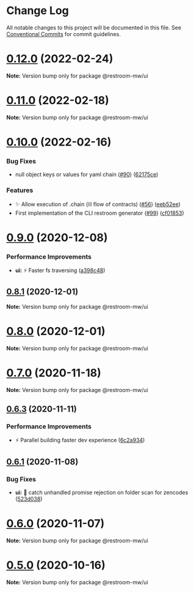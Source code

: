 # Change Log

All notable changes to this project will be documented in this file.
See [Conventional Commits](https://conventionalcommits.org) for commit guidelines.

# [0.12.0](https://github.com/dyne/restroom-wm/compare/v0.11.0...v0.12.0) (2022-02-24)

**Note:** Version bump only for package @restroom-mw/ui





# [0.11.0](https://github.com/dyne/restroom-wm/compare/v0.10.0...v0.11.0) (2022-02-18)

**Note:** Version bump only for package @restroom-mw/ui





# [0.10.0](https://github.com/dyne/restroom-wm/compare/v0.9.2...v0.10.0) (2022-02-16)


### Bug Fixes

* null object keys or values for yaml chain ([#90](https://github.com/dyne/restroom-wm/issues/90)) ([62175ce](https://github.com/dyne/restroom-wm/commit/62175ceff0dc6bf17cce7908177301ea6746bfc6))


### Features

* ✨ Allow execution of .chain (⛓ flow of contracts)  ([#56](https://github.com/dyne/restroom-wm/issues/56)) ([eeb52ee](https://github.com/dyne/restroom-wm/commit/eeb52eed5724dd8455a33d60d71c62d461cbd81f))
* First implementation of the CLI restroom generator ([#99](https://github.com/dyne/restroom-wm/issues/99)) ([cf01853](https://github.com/dyne/restroom-wm/commit/cf01853d0ffdb171aaec34140217d95963fbd936))





# [0.9.0](https://github.com/dyne/restroom-wm/compare/v0.8.1...v0.9.0) (2020-12-08)


### Performance Improvements

* **ui:** ⚡️  Faster fs traversing ([a398c48](https://github.com/dyne/restroom-wm/commit/a398c4805b7628e411fd14ae1db4abe15f22c41c))





## [0.8.1](https://github.com/dyne/restroom-wm/compare/v0.8.0...v0.8.1) (2020-12-01)

**Note:** Version bump only for package @restroom-mw/ui





# [0.8.0](https://github.com/dyne/restroom-wm/compare/v0.7.1...v0.8.0) (2020-12-01)

**Note:** Version bump only for package @restroom-mw/ui





# [0.7.0](https://github.com/dyne/restroom-wm/compare/v0.6.3...v0.7.0) (2020-11-18)

**Note:** Version bump only for package @restroom-mw/ui





## [0.6.3](https://github.com/dyne/restroom-wm/compare/v0.6.2...v0.6.3) (2020-11-11)


### Performance Improvements

* ⚡️  Parallel building faster dev experience ([6c2a934](https://github.com/dyne/restroom-wm/commit/6c2a934aba83fc88c888078f183105d0531243fe))





## [0.6.1](https://github.com/dyne/restroom-wm/compare/v0.6.0...v0.6.1) (2020-11-08)


### Bug Fixes

* **ui:** 🐛  catch unhandled promise rejection on folder scan for zencodes ([523d038](https://github.com/dyne/restroom-wm/commit/523d03811f61a9ba22801221b06b5260f8f3fc9c))





# [0.6.0](https://github.com/dyne/restroom-wm/compare/v0.5.0...v0.6.0) (2020-11-07)

**Note:** Version bump only for package @restroom-mw/ui





# [0.5.0](https://github.com/dyne/restroom-wm/compare/v0.4.5...v0.5.0) (2020-10-16)

**Note:** Version bump only for package @restroom-mw/ui
